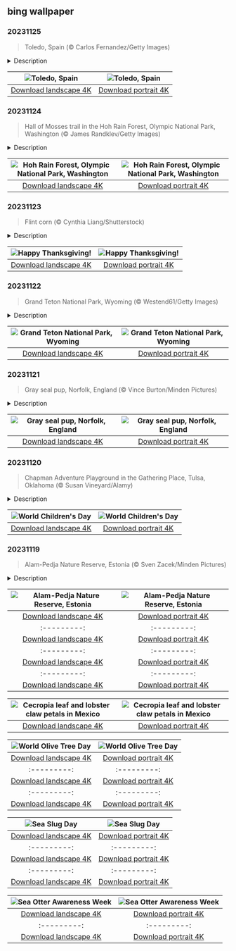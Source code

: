 ## bing wallpaper

### 20231125

> Toledo, Spain (© Carlos Fernandez/Getty Images)

<details>
<summary>Description</summary>

> Built on a hill and surrounded on three sides by the Tagus River, the Spanish city of Toledo is a UNESCO World Heritage Site packed with history. Its towering Alcázar fortress and impressive Gothic cathedral dominate the skyline, but the city is also home to mosques and synagogues. Toledo bears strong cultural influences from the Moors, who ruled here for centuries, following their arrival in Spain in 711. It was known as the City of the Three Cultures during the Middle Ages, when its Christian, Muslim, and Jewish communities coexisted harmoniously. Toledo has been the home of sword making since Roman times and is also famous for its marzipan. In the 16th century, the city was home to the famous painter El Greco, who was inspired to create some of his greatest masterpieces here.
> 
> 
> 
> 

</details>

| ![Toledo, Spain](https://cn.bing.com/th?id=OHR.TajoRiver_EN-US3801665254_UHD.jpg&pid=hp&w=400&h=224&rs=1&c=4) | ![Toledo, Spain](https://cn.bing.com/th?id=OHR.TajoRiver_EN-US3801665254_1080x1920.jpg&pid=hp&w=155&h=315&rs=1&c=4) |
|:---------:|:---------:|
| [Download landscape 4K](https://cn.bing.com/th?id=OHR.TajoRiver_EN-US3801665254_UHD.jpg) | [Download portrait 4K](https://cn.bing.com/th?id=OHR.TajoRiver_EN-US3801665254_1080x1920.jpg) |

### 20231124

> Hall of Mosses trail in the Hoh Rain Forest, Olympic National Park, Washington (© James Randklev/Getty Images)

<details>
<summary>Description</summary>

> Imagine spending the day hiking amid these moss-covered trees instead of frantically checking items off your holiday shopping list. Welcome to Green Friday, the environmental alternative to Black Friday. The aim is to encourage people to make ethical shopping choices—or to refrain from shopping altogether and embrace nature instead.
> 
> A good place to start is the Hall of Mosses at Olympic National Park, in Washington's Hoh Rain Forest. This fantastical landscape is a temperate rainforest with an enchanting loop trail through mosses gracefully draped over majestic spruces and hemlocks. Bring a jacket though; this forest is the wettest in the contiguous United States with an annual rainfall of nearly 130 inches. No wonder it's so green!
> 
> 

</details>

| ![Hoh Rain Forest, Olympic National Park, Washington](https://cn.bing.com/th?id=OHR.HallofMosses_EN-US3167567374_UHD.jpg&pid=hp&w=400&h=224&rs=1&c=4) | ![Hoh Rain Forest, Olympic National Park, Washington](https://cn.bing.com/th?id=OHR.HallofMosses_EN-US3167567374_1080x1920.jpg&pid=hp&w=155&h=315&rs=1&c=4) |
|:---------:|:---------:|
| [Download landscape 4K](https://cn.bing.com/th?id=OHR.HallofMosses_EN-US3167567374_UHD.jpg) | [Download portrait 4K](https://cn.bing.com/th?id=OHR.HallofMosses_EN-US3167567374_1080x1920.jpg) |

### 20231123

> Flint corn (© Cynthia Liang/Shutterstock)

<details>
<summary>Description</summary>

> While people gather across the country for feasts of turkey, mashed potatoes, and stuffing, you may wonder about the origins of Thanksgiving. Early English settlers had plenty to be thankful for, whether surviving the long voyage to America or the first harsh winters. Written records tell of an early thanksgiving shared between Plymouth Pilgrims and Wampanoag Native Americans, who provided a harvest of corn, deer, and turkey. There were many early days of thanksgiving, but an official, national celebration was proclaimed by George Washington in 1789, and has been a part of our holiday season ever since. Today, we wish you good company and plenty of things to be thankful for. Happy Thanksgiving!
> 
> 
> 
> 

</details>

| ![Happy Thanksgiving!](https://cn.bing.com/th?id=OHR.FlintCorn_EN-US2819178375_UHD.jpg&pid=hp&w=400&h=224&rs=1&c=4) | ![Happy Thanksgiving!](https://cn.bing.com/th?id=OHR.FlintCorn_EN-US2819178375_1080x1920.jpg&pid=hp&w=155&h=315&rs=1&c=4) |
|:---------:|:---------:|
| [Download landscape 4K](https://cn.bing.com/th?id=OHR.FlintCorn_EN-US2819178375_UHD.jpg) | [Download portrait 4K](https://cn.bing.com/th?id=OHR.FlintCorn_EN-US2819178375_1080x1920.jpg) |

### 20231122

> Grand Teton National Park, Wyoming (© Westend61/Getty Images)

<details>
<summary>Description</summary>

> Today's image gives us a glimpse of beautiful Grand Teton National Park, in our least populous state, Wyoming. The park, established in 1929, encompasses lakes, the Snake River, and the Teton Range, famed for its series of sharp, jagged peaks. Bring your binoculars with you, and if it's summertime, be on the lookout for pronghorn, which travel about 150 miles to get there from Wyoming's Upper Green River Basin. They aren't the only creatures to visit seasonally; elk and bison are also summer visitors. These migrations play a vital role in the ecosystem of Grand Teton National Park. The animals help disperse seeds and are also food for predators.
> 
> 
> 
> 

</details>

| ![Grand Teton National Park, Wyoming](https://cn.bing.com/th?id=OHR.SnakeRiverTeton_EN-US2749569171_UHD.jpg&pid=hp&w=400&h=224&rs=1&c=4) | ![Grand Teton National Park, Wyoming](https://cn.bing.com/th?id=OHR.SnakeRiverTeton_EN-US2749569171_1080x1920.jpg&pid=hp&w=155&h=315&rs=1&c=4) |
|:---------:|:---------:|
| [Download landscape 4K](https://cn.bing.com/th?id=OHR.SnakeRiverTeton_EN-US2749569171_UHD.jpg) | [Download portrait 4K](https://cn.bing.com/th?id=OHR.SnakeRiverTeton_EN-US2749569171_1080x1920.jpg) |

### 20231121

> Gray seal pup, Norfolk, England (© Vince Burton/Minden Pictures)

<details>
<summary>Description</summary>

> Here in Norfolk, on the east coast of England, a seasonal wildlife spectacle is underway. Between early November and January, thousands of gray seal pups are born on the shoreline, a little earlier than those on US coasts. The seal moms feed their pups on the beach for three weeks, during which time the pups gain about 4.5 pounds a day. They stay on the beach until they shed their pale fur to make way for a waterproof, mottled gray coat. Then it's time to head to the sea and learn to hunt for themselves.
> 
> 
> 
> 

</details>

| ![Gray seal pup, Norfolk, England](https://cn.bing.com/th?id=OHR.HelloSeal_EN-US2666982656_UHD.jpg&pid=hp&w=400&h=224&rs=1&c=4) | ![Gray seal pup, Norfolk, England](https://cn.bing.com/th?id=OHR.HelloSeal_EN-US2666982656_1080x1920.jpg&pid=hp&w=155&h=315&rs=1&c=4) |
|:---------:|:---------:|
| [Download landscape 4K](https://cn.bing.com/th?id=OHR.HelloSeal_EN-US2666982656_UHD.jpg) | [Download portrait 4K](https://cn.bing.com/th?id=OHR.HelloSeal_EN-US2666982656_1080x1920.jpg) |

### 20231120

> Chapman Adventure Playground in the Gathering Place, Tulsa, Oklahoma (© Susan Vineyard/Alamy)

<details>
<summary>Description</summary>

> Children are the future and ensuring their well-being is fundamental to a thriving society. World Children's Day marks the day in 1989 that the UN General Assembly adopted the Convention on the Rights of the Child, an international treaty setting out children's rights all over the world.
> 
> To mark the day, we are at the Gathering Place in Tulsa, Oklahoma, where inventive playgrounds sit side-by-side with green spaces and scenic trails. Play is an important part of childhood and the park's adventure playground is designed to appeal to children at different stages of development, and with different physical abilities. With its creative tunnels, towering treehouses, twisted slides, play gardens, and water areas, children can explore, learn, and let their imaginations soar.
> 
> 

</details>

| ![World Children's Day](https://cn.bing.com/th?id=OHR.ChapmanAdventure_EN-US2522291999_UHD.jpg&pid=hp&w=400&h=224&rs=1&c=4) | ![World Children's Day](https://cn.bing.com/th?id=OHR.ChapmanAdventure_EN-US2522291999_1080x1920.jpg&pid=hp&w=155&h=315&rs=1&c=4) |
|:---------:|:---------:|
| [Download landscape 4K](https://cn.bing.com/th?id=OHR.ChapmanAdventure_EN-US2522291999_UHD.jpg) | [Download portrait 4K](https://cn.bing.com/th?id=OHR.ChapmanAdventure_EN-US2522291999_1080x1920.jpg) |

### 20231119

> Alam-Pedja Nature Reserve, Estonia (© Sven Zacek/Minden Pictures)

<details>
<summary>Description</summary>

> Among Estonia's stunning natural sites is the Alam-Pedja Nature Reserve, covering 132 square miles of wilderness in the heart of the country. This occasionally ice-covered, vast area of wetlands, forests, and rivers is the largest natural reserve in Estonia. From the majestic white-tailed eagle to the elusive black stork, more than 200 bird species can be found here. The landscape is a tapestry of aquatic forests: still water, bog, and floodplain forests. Winding trails and boardwalks invite explorers to craft their own adventures.
> 
> 
> 
> 

</details>

| ![Alam-Pedja Nature Reserve, Estonia](https://cn.bing.com/th?id=OHR.FrozenBog_EN-US2448711069_UHD.jpg&pid=hp&w=400&h=224&rs=1&c=4) | ![Alam-Pedja Nature Reserve, Estonia](https://cn.bing.com/th?id=OHR.FrozenBog_EN-US2448711069_1080x1920.jpg&pid=hp&w=155&h=315&rs=1&c=4) |
|:---------:|:---------:|
| [Download landscape 4K](https://cn.bing.com/th?id=OHR.FrozenBog_EN-US2448711069_UHD.jpg) | [Download portrait 4K](https://cn.bing.com/th?id=OHR.FrozenBog_EN-US2448711069_1080x1920.jpg) |-US1615028560_1080x1920.jpg) |214_1080x1920.jpg) |ekSweden_EN-US8292531624_1080x1920.jpg) |load landscape 4K](https://cn.bing.com/th?id=OHR.RussellLupines_EN-US8017518812_UHD.jpg) | [Download portrait 4K](https://cn.bing.com/th?id=OHR.RussellLupines_EN-US8017518812_1080x1920.jpg) |jpg) | [Download portrait 4K](https://cn.bing.com/th?id=OHR.DiwaliAyodhya_EN-US7782727326_1080x1920.jpg) |(https://cn.bing.com/th?id=OHR.BadlandsSunrise_EN-US7576048436_1080x1920.jpg) |
|:---------:|:---------:|
| [Download landscape 4K](https://cn.bing.com/th?id=OHR.NorwayBirch_ZH-CN5482311438_UHD.jpg) | [Download portrait 4K](https://cn.bing.com/th?id=OHR.NorwayBirch_ZH-CN5482311438_1080x1920.jpg) |https://cn.bing.com/th?id=OHR.LagoPehoe_EN-US6983781896_UHD.jpg) | [Download portrait 4K](https://cn.bing.com/th?id=OHR.LagoPehoe_EN-US6983781896_1080x1920.jpg) |m/th?id=OHR.BisonSnow_EN-US6764351912_UHD.jpg&pid=hp&w=400&h=224&rs=1&c=4) | ![National Bison Day](https://cn.bing.com/th?id=OHR.BisonSnow_EN-US6764351912_1080x1920.jpg&pid=hp&w=155&h=315&rs=1&c=4) |
|:---------:|:---------:|
| [Download landscape 4K](https://cn.bing.com/th?id=OHR.BisonSnow_EN-US6764351912_UHD.jpg) | [Download portrait 4K](https://cn.bing.com/th?id=OHR.BisonSnow_EN-US6764351912_1080x1920.jpg) |6_UHD.jpg) | [Download portrait 4K](https://cn.bing.com/th?id=OHR.DeathValleySalt_EN-US1068737086_1080x1920.jpg) |N-US0948108910_1080x1920.jpg) |ing.com/th?id=OHR.EagleTree_EN-US8588984234_1080x1920.jpg) |d portrait 4K](https://cn.bing.com/th?id=OHR.SurfSanDiego_EN-US0761983664_1080x1920.jpg) |?id=OHR.CormorantBridge_EN-US1902862286_1080x1920.jpg) |om/th?id=OHR.AmericanWetlands_EN-US1844827155_1080x1920.jpg&pid=hp&w=155&h=315&rs=1&c=4) |
|:---------:|:---------:|
| [Download landscape 4K](https://cn.bing.com/th?id=OHR.AmericanWetlands_EN-US1844827155_UHD.jpg) | [Download portrait 4K](https://cn.bing.com/th?id=OHR.AmericanWetlands_EN-US1844827155_1080x1920.jpg) |9784_UHD.jpg) | [Download portrait 4K](https://cn.bing.com/th?id=OHR.RedPlanetDay_EN-US9693219784_1080x1920.jpg) |r claw is often cultivated as an ornamental plant for tropical gardens. Gardeners looking to attract birds love the Heliconia because its plentiful nectar draws hummingbirds to its downward-facing flowers. Those same flowers have special recognition in Bolivia as 'patujú,' the national flower, which appears on one of the country's flags.
> 
> 

</details>

| ![Cecropia leaf and lobster claw petals in Mexico](https://cn.bing.com/th?id=OHR.Cecropia_EN-US9602789937_UHD.jpg&pid=hp&w=400&h=224&rs=1&c=4) | ![Cecropia leaf and lobster claw petals in Mexico](https://cn.bing.com/th?id=OHR.Cecropia_EN-US9602789937_1080x1920.jpg&pid=hp&w=155&h=315&rs=1&c=4) |
|:---------:|:---------:|
| [Download landscape 4K](https://cn.bing.com/th?id=OHR.Cecropia_EN-US9602789937_UHD.jpg) | [Download portrait 4K](https://cn.bing.com/th?id=OHR.Cecropia_EN-US9602789937_1080x1920.jpg) |though olive trees do not grow very tall, usually no more than 30 feet, they live a very long time. One of the oldest known trees in the world, in Portugal, is believed to be 3,350 years old. Many live for millennia, their trunks growing thick and gnarled, and their branches bearing fruit century after century. As civilizations rise and fall around them, these hardy trees remain resilient and steadfast.
> 
> 

</details>

| ![World Olive Tree Day](https://cn.bing.com/th?id=OHR.OliveTreeDay_EN-US9460125670_UHD.jpg&pid=hp&w=400&h=224&rs=1&c=4) | ![World Olive Tree Day](https://cn.bing.com/th?id=OHR.OliveTreeDay_EN-US9460125670_1080x1920.jpg&pid=hp&w=155&h=315&rs=1&c=4) |
|:---------:|:---------:|
| [Download landscape 4K](https://cn.bing.com/th?id=OHR.OliveTreeDay_EN-US9460125670_UHD.jpg) | [Download portrait 4K](https://cn.bing.com/th?id=OHR.OliveTreeDay_EN-US9460125670_1080x1920.jpg) |pid=hp&w=155&h=315&rs=1&c=4) |
|:---------:|:---------:|
| [Download landscape 4K](https://cn.bing.com/th?id=OHR.MonksMound_EN-US9323884241_UHD.jpg) | [Download portrait 4K](https://cn.bing.com/th?id=OHR.MonksMound_EN-US9323884241_1080x1920.jpg) |](https://cn.bing.com/th?id=OHR.Calacas_EN-US6430903741_UHD.jpg) | [Download portrait 4K](https://cn.bing.com/th?id=OHR.Calacas_EN-US6430903741_1080x1920.jpg) |.com/th?id=OHR.SealRiver_EN-US6267835630_1080x1920.jpg&pid=hp&w=155&h=315&rs=1&c=4) |
|:---------:|:---------:|
| [Download landscape 4K](https://cn.bing.com/th?id=OHR.SealRiver_EN-US6267835630_UHD.jpg) | [Download portrait 4K](https://cn.bing.com/th?id=OHR.SealRiver_EN-US6267835630_1080x1920.jpg) |e a more fitting name. Someone call Terry.
> 
> 

</details>

| ![Sea Slug Day](https://cn.bing.com/th?id=OHR.SeaAngel_EN-US5531672696_UHD.jpg&pid=hp&w=400&h=224&rs=1&c=4) | ![Sea Slug Day](https://cn.bing.com/th?id=OHR.SeaAngel_EN-US5531672696_1080x1920.jpg&pid=hp&w=155&h=315&rs=1&c=4) |
|:---------:|:---------:|
| [Download landscape 4K](https://cn.bing.com/th?id=OHR.SeaAngel_EN-US5531672696_UHD.jpg) | [Download portrait 4K](https://cn.bing.com/th?id=OHR.SeaAngel_EN-US5531672696_1080x1920.jpg) |OHR.DarkSkyAcadia_EN-US6966527964_1080x1920.jpg) |.bing.com/th?id=OHR.GoldenJellyfish_EN-US6743816471_1080x1920.jpg&pid=hp&w=155&h=315&rs=1&c=4) |
|:---------:|:---------:|
| [Download landscape 4K](https://cn.bing.com/th?id=OHR.GoldenJellyfish_EN-US6743816471_UHD.jpg) | [Download portrait 4K](https://cn.bing.com/th?id=OHR.GoldenJellyfish_EN-US6743816471_1080x1920.jpg) |ng.com/th?id=OHR.LastDollarRoad_EN-US7923638318_UHD.jpg&pid=hp&w=400&h=224&rs=1&c=4) | ![First day of autumn](https://cn.bing.com/th?id=OHR.LastDollarRoad_EN-US7923638318_1080x1920.jpg&pid=hp&w=155&h=315&rs=1&c=4) |
|:---------:|:---------:|
| [Download landscape 4K](https://cn.bing.com/th?id=OHR.LastDollarRoad_EN-US7923638318_UHD.jpg) | [Download portrait 4K](https://cn.bing.com/th?id=OHR.LastDollarRoad_EN-US7923638318_1080x1920.jpg) |ppers who hunted otters to near extinction before they were protected by law. Although sea otter populations have rebounded, they are still considered endangered. Otters live along the Pacific Coast of North America, from California up to Alaska. Although they can walk on land, they almost never find the need or desire to, even when it's nap time. When they're ready for a snooze, they'll raft up, wrap themselves in a strand of kelp to keep them from drifting away, and recline on the world's biggest waterbed.

</details>

| ![Sea Otter Awareness Week](https://cn.bing.com/th?id=OHR.SitkaOtters_EN-US7714053956_UHD.jpg&pid=hp&w=400&h=224&rs=1&c=4) | ![Sea Otter Awareness Week](https://cn.bing.com/th?id=OHR.SitkaOtters_EN-US7714053956_1080x1920.jpg&pid=hp&w=155&h=315&rs=1&c=4) |
|:---------:|:---------:|
| [Download landscape 4K](https://cn.bing.com/th?id=OHR.SitkaOtters_EN-US7714053956_UHD.jpg) | [Download portrait 4K](https://cn.bing.com/th?id=OHR.SitkaOtters_EN-US7714053956_1080x1920.jpg) |oo_EN-US7569665443_UHD.jpg&pid=hp&w=400&h=224&rs=1&c=4) | ![World Bamboo Day](https://cn.bing.com/th?id=OHR.ArashiyamaBamboo_EN-US7569665443_1080x1920.jpg&pid=hp&w=155&h=315&rs=1&c=4) |
|:---------:|:---------:|
| [Download landscape 4K](https://cn.bing.com/th?id=OHR.ArashiyamaBamboo_EN-US7569665443_UHD.jpg) | [Download portrait 4K](https://cn.bing.com/th?id=OHR.ArashiyamaBamboo_EN-US7569665443_1080x1920.jpg) |